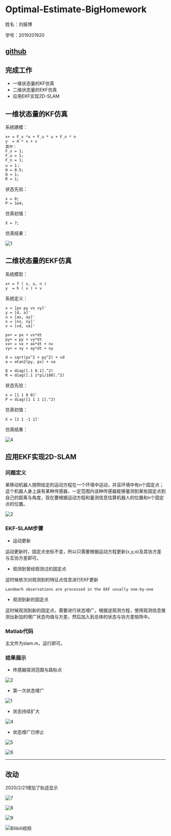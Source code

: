
# Optimal-Estimate-BigHomework
姓名：刘振博

学号：2019201920

[github](https://github.com/liuzhenboo/Optimal-Estimate-BigHomework)
---

## 完成工作
- 一维状态量的KF仿真
- 二维状态量的EKF仿真
- 应用EKF实现2D-SLAM
## 一维状态量的KF仿真
系统建模：

    x+ = F_x *x + F_u * u + F_n * n
    y  = H * x + v
    其中：
    F_x = 1;
    F_u = 1;
    F_n = 1;
    u = 1；
    H = 0.5;
    Q = 1;
    R = 1;   

状态先验：

    x = 0;
    P = 1e4;

仿真初值：

    X = 7;

仿真结果：

![1](https://github.com/liuzhenboo/Optimal-Estimate-BigHomework/raw/master/videos/1.jpg)

## 二维状态量的EKF仿真

系统模型：
    
    x+ = f ( x, u, n )
    y  = h ( x ) + v

系统定义：
    
    x = [px py vx vy]'
    y = [d, a]'    
    u = [ax, ay]'
    n = [nx, ny]'
    v = [vd, va]'

    px+ = px + vx*dt
    py+ = py + vy*dt
    vx+ = vx + ax*dt + nx
    vy+ = vy + ay*dt + ny

    d = sqrt(px^2 + py^2) + vd
    a = atan2(py, px) + va

    Q = diag([.1 0.1].^2)
    R = diag([.1 1*pi/180].^2)

状态先验：

    x = [1 1 0 0]'
    P = diag([1 1 1 1].^2)

仿真初值：

    X = [2 1 -1 1]'


仿真结果：

![4](https://github.com/liuzhenboo/Optimal-Estimate-BigHomework/raw/master/videos/4.jpg)


## 应用EKF实现2D-SLAM
### 问题定义
某移动机器人按照给定的运动方程在一个环境中运动，并且环境中有n个固定点；这个机器人身上装有某种传感器，一定范围内该种传感器能够量测到某些固定点到自己的距离与角度，现在要根据运动方程和量测信息估算机器人的位置和n个固定点的位置。

![2](https://github.com/liuzhenboo/Optimal-Estimate-BigHomework/raw/master/videos/2.PNG)

### EKF-SLAM步骤

- 运动更新

运动更新时，固定点坐标不变，所以只需要根据运动方程更新(x,y,α)及其协方差与互协方差即可。

- 观测到曾经观测过的固定点

这时候依次对观测到的特征点信息进行EKF更新
    
    Landmark observations are processed in the EKF usually one-by-one


- 观测到新的固定点

这时候观测到新的固定点，需要进行状态增广。根据逆观测方程，使用观测信息推测出新加的增广状态均值与方差，然后加入到总体的状态与协方差矩阵中。

### Matlab代码
主文件为slam.m，运行即可。

### 结果展示
- 传感器探测范围与路标点

![2](https://github.com/liuzhenboo/Optimal-Estimate-BigHomework/raw/master/videos/2.PNG)

- 第一次状态增广

![1](https://github.com/liuzhenboo/Optimal-Estimate-BigHomework/raw/master/videos/1.PNG)

- 状态持续扩大

![4](https://github.com/liuzhenboo/Optimal-Estimate-BigHomework/raw/master/videos/4.PNG)


- 状态增广已停止

![5](https://github.com/liuzhenboo/Optimal-Estimate-BigHomework/raw/master/videos/5.PNG)

![6](https://github.com/liuzhenboo/Optimal-Estimate-BigHomework/raw/master/videos/6.PNG)

---------
## 改动
2020/2/21增加了轨迹显示

![7](https://github.com/liuzhenboo/Optimal-Estimate-BigHomework/raw/master/videos/7.PNG)

![8](https://github.com/liuzhenboo/Optimal-Estimate-BigHomework/raw/master/videos/8.PNG)

![9](https://github.com/liuzhenboo/Optimal-Estimate-BigHomework/raw/master/videos/9.PNG)

![Bilibili视频](https://b23.tv/av90456528)
